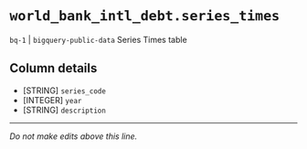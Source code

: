 # `world_bank_intl_debt.series_times`
`bq-1` | `bigquery-public-data`
Series Times table

## Column details
* [STRING]    `series_code`
* [INTEGER]   `year`
* [STRING]    `description`

-------------------------------------------------------------------------------
*Do not make edits above this line.*

